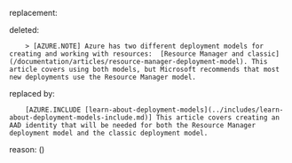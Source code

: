 replacement:

deleted:

		> [AZURE.NOTE] Azure has two different deployment models for creating and working with resources:  [Resource Manager and classic](/documentation/articles/resource-manager-deployment-model). This article covers using both models, but Microsoft recommends that most new deployments use the Resource Manager model.

replaced by:

		[AZURE.INCLUDE [learn-about-deployment-models](../includes/learn-about-deployment-models-include.md)] This article covers creating an AAD identity that will be needed for both the Resource Manager deployment model and the classic deployment model.

reason: ()

